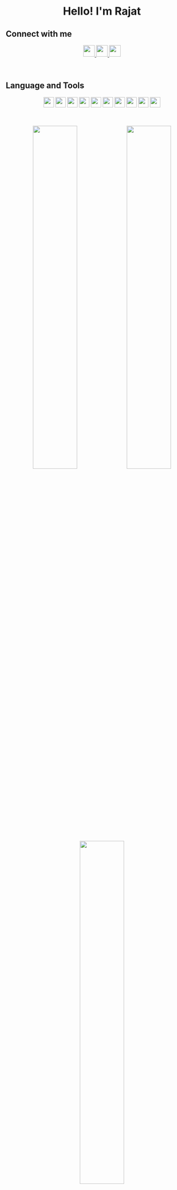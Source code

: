 <h1 align=center>Hello! I'm Rajat</h1>

## Connect with me
<p align="center">
<a href="https://www.linkedin.com/in/rajat-choudhary-24147519a/" alt="rajat-choudhary-24147519a" target="_blank">
    <img src="https://img.shields.io/badge/LinkedIn-rajat--choudhary--24147519a-blue?style=flat-square&logo=linkedin" height="30">
</a>
<a href="https://www.instagram.com/choudhary8723/" alt="choudhary8723" target="_blank">
    <img src="https://img.shields.io/badge/Instagram-Choudhary8723-ff69b4?style=flat-square&logo=instagram&logoColor=white" height="30">
</a>
<a href="https://twitter.com/Rajatch87223981" alt="Rajatch87223981" target="_blank">
    <img src="https://img.shields.io/badge/Twitter-Rajatch87223981-232F7E?style=flat-square&logo=twitter&logoColor=white" height="30">
</a>
</p>
<br />

## Language and Tools
<p align="center">
<img src="https://img.shields.io/badge/-C%2B%2B-brightgreen?&logo=C&logoColor=white" height="27"/>
<img src="https://img.shields.io/badge/-JAVASCRIPT-000000?&logo=javascript" height="27"/>
<img src="https://img.shields.io/badge/-PYTHON-blue?&logo=python&logoColor=white" height="27"/>
<img src="https://img.shields.io/badge/-My%20SQL-darkblue?&logo=mysql&logoColor=white" height="27"/>
<img src="https://img.shields.io/badge/-HTML5-E34F26?&logo=html5&logoColor=white" height="27"/>
<img src="https://img.shields.io/badge/-CSS3-092D1F?&logo=css3" height="27"/>
<img src="https://img.shields.io/badge/-REACT-blue?&logo=react&logoColor=white" height="27"/>
<img src="https://img.shields.io/badge/-GIT-000000?&logo=git" height="27"/>
<img src="https://img.shields.io/badge/-OPENCV-darkblue?&logo=opencv" height="27"/>
<img src="https://img.shields.io/badge/-ROS-092D1F?&logo=ros" height="27"/>
</p>
<br>

<p align="center">
  <img width="48%" src="https://github-readme-stats.vercel.app/api?username=rajat947&show_icons=true&theme=tokyonight" />
  <img width="48%" src="https://github-readme-streak-stats.herokuapp.com/?user=rajat947&theme=tokyonight" />
  <img width=48% src="https://github-readme-stats.vercel.app/api/top-langs/?username=rajat947&layout=compact&theme=tokyonight" />
</p>

<!--
**Rajat947/Rajat947** is a ✨ _special_ ✨ repository because its `README.md` (this file) appears on your GitHub profile.

Here are some ideas to get you started:

- 🔭 I’m currently working on ...
- 🌱 I’m currently learning ...
- 👯 I’m looking to collaborate on ...
- 🤔 I’m looking for help with ...
- 💬 Ask me about ...
- 📫 How to reach me: ...
- 😄 Pronouns: ...
- ⚡ Fun fact: ...
-->

